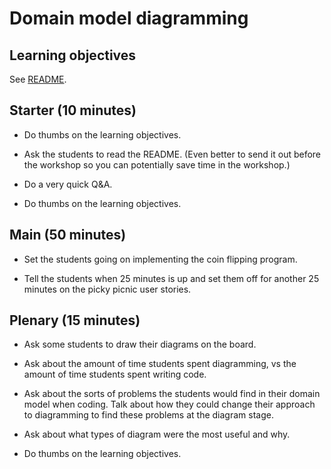 # Domain model diagramming

## Learning objectives

See [README](./README.md).

## Starter (10 minutes)

* Do thumbs on the learning objectives.

* Ask the students to read the README.  (Even better to send it out before the workshop so you can potentially save time in the workshop.)

* Do a very quick Q&A.

* Do thumbs on the learning objectives.

## Main (50 minutes)

* Set the students going on implementing the coin flipping program.

* Tell the students when 25 minutes is up and set them off for another 25 minutes on the picky picnic user stories.

## Plenary (15 minutes)

* Ask some students to draw their diagrams on the board.

* Ask about the amount of time students spent diagramming, vs the amount of time students spent writing code.

* Ask about the sorts of problems the students would find in their domain model when coding.  Talk about how they could change their approach to diagramming to find these problems at the diagram stage.

* Ask about what types of diagram were the most useful and why.

* Do thumbs on the learning objectives.
